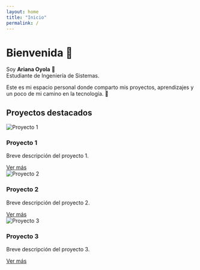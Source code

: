 ```yaml
---
layout: home
title: "Inicio"
permalink: /
---
```


# Bienvenida 🌸

Soy **Ariana Oyola** 👋  
Estudiante de Ingeniería de Sistemas.  

Este es mi espacio personal donde comparto mis proyectos, aprendizajes y un poco de mi camino en la tecnología. 🚀  

## Proyectos destacados

<section class="projects-grid">
  <div class="project-card">
    <img src="/assets/img/proyecto1.png" alt="Proyecto 1">
    <h3>Proyecto 1</h3>
    <p>Breve descripción del proyecto 1.</p>
    <a href="/portfolio/#proyecto1">Ver más</a>
  </div>

  <div class="project-card">
    <img src="/assets/img/proyecto2.png" alt="Proyecto 2">
    <h3>Proyecto 2</h3>
    <p>Breve descripción del proyecto 2.</p>
    <a href="/portfolio/#proyecto2">Ver más</a>
  </div>

  <div class="project-card">
    <img src="/assets/img/proyecto3.png" alt="Proyecto 3">
    <h3>Proyecto 3</h3>
    <p>Breve descripción del proyecto 3.</p>
    <a href="/portfolio/#proyecto3">Ver más</a>
  </div>
</section>
